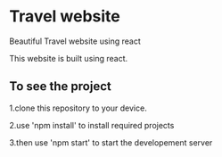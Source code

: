 # Travel website
Beautiful Travel website using react

This website is built using react. 


## To see the project
1.clone this repository to your device.

2.use 'npm install' to install required projects

3.then use 'npm start' to start the developement server
